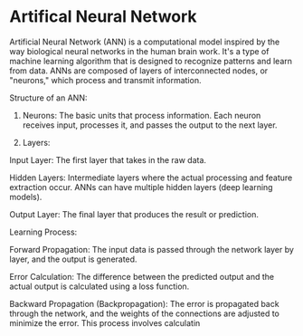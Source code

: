 # Artifical Neural Network
Artificial Neural Network (ANN) is a computational model inspired by the way biological neural networks in the human brain work. It's a type of machine learning algorithm that is designed to recognize patterns and learn from data. ANNs are composed of layers of interconnected nodes, or "neurons," which process and transmit information.

Structure of an ANN:

1. Neurons: The basic units that process information. Each neuron receives input, processes it, and passes the output to the next layer.

2. Layers:

Input Layer: The first layer that takes in the raw data.

Hidden Layers: Intermediate layers where the actual processing and feature extraction occur. ANNs can have multiple hidden layers (deep learning models).

Output Layer: The final layer that produces the result or prediction.

Learning Process:

Forward Propagation: The input data is passed through the network layer by layer, and the output is generated.

Error Calculation: The difference between the predicted output and the actual output is calculated using a loss function.

Backward Propagation (Backpropagation): The error is propagated back through the network, and the weights of the connections are adjusted to minimize the error. This process involves calculatin

